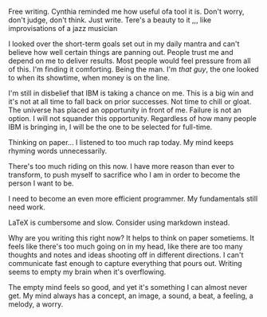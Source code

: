 Free writing. Cynthia reminded me how useful ofa tool it is. Don't worry, don't judge, don't think. Just write. Tere's a beauty to it ,,, like improvisations of a jazz musician

I looked over the short-term goals set out in my daily mantra and can't believe how well certain things are panning out. People trust me and depend on me to deliver results. Most people would feel pressure from all of this. I'm finding it comforting. Being the man. I'm *that guy*, the one looked to when its showtime, when money is on the line. 

I'm still in disbelief that IBM is taking a chance on me. This is a big win and it's not at all time to fall back on prior successes. Not time to chill or gloat. The universe has placed an opportunity in front of me. Failure is not an option. I will not squander this opportunity. Regardless of how many people IBM is bringing in, I will be the one to be selected for full-time.  

Thinking on paper... I listened to too much rap today. My mind keeps rhyming words unnecessarily. 

There's too much riding on this now. I have more reason than ever to transform, to push myself to sacrifice who I am in order to become the person I want to be. 

I need to become an even more efficient programmer. My fundamentals still need work. 

LaTeX is cumbersome and slow. Consider using markdown instead. 

Why are you writing this right now? It helps to think on paper sometiems. It feels like there's too much going on in my head, like there are too many thoughts and notes and ideas shooting off in different directions. I can't communicate fast enough to capture everything that pours out. Writing seems to empty my brain when it's overflowing. 

The empty mind feels so good, and yet it's something I can almost never get. My mind always has a concept, an image, a sound, a beat, a feeling, a melody, a worry. 